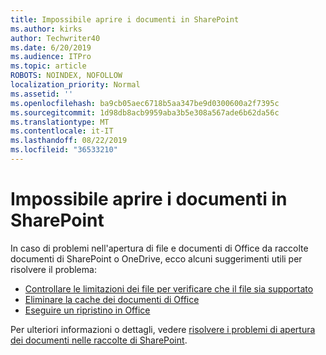 ```yaml
---
title: Impossibile aprire i documenti in SharePoint
ms.author: kirks
author: Techwriter40
ms.date: 6/20/2019
ms.audience: ITPro
ms.topic: article
ROBOTS: NOINDEX, NOFOLLOW
localization_priority: Normal
ms.assetid: ''
ms.openlocfilehash: ba9cb05aec6718b5aa347be9d0300600a2f7395c
ms.sourcegitcommit: 1d98db8acb9959aba3b5e308a567ade6b62da56c
ms.translationtype: MT
ms.contentlocale: it-IT
ms.lasthandoff: 08/22/2019
ms.locfileid: "36533210"
---
```

# <a name="unable-to-open-documents-in-sharepoint"></a>Impossibile aprire i documenti in SharePoint

In caso di problemi nell'apertura di file e documenti di Office da raccolte documenti di SharePoint o OneDrive, ecco alcuni suggerimenti utili per risolvere il problema:

- [Controllare le limitazioni dei file per verificare che il file sia supportato](https://support.office.com/article/Invalid-file-names-and-file-types-in-OneDrive-OneDrive-for-Business-and-SharePoint-64883a5d-228e-48f5-b3d2-eb39e07630fa)
- [Eliminare la cache dei documenti di Office](https://support.office.com/article/Delete-your-Office-Document-Cache-b1d3765e-d71b-4bb8-99ca-acd22c42995d)
- [Eseguire un ripristino in Office](https://support.office.com/en-US/Article/Repair-an-Office-application-7821d4b6-7c1d-4205-aa0e-a6b40c5bb88b)

Per ulteriori informazioni o dettagli, vedere [risolvere i problemi di apertura dei documenti nelle raccolte di SharePoint](https://support.office.com/article/Fix-problems-opening-documents-in-SharePoint-libraries-31329FA1-4AD0-47FC-95D8-BB0C5B12A536).